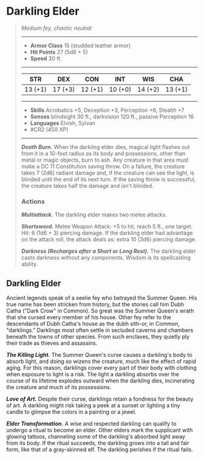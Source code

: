 # Darkling Elder
>*Medium fey, chaotic neutral*
>___
>- **Armor Class** 15 (studded leather armor)
>- **Hit Points** 27 (5d8 + 5)
>- **Speed** 30 ft.
>___
>|STR|DEX|CON|INT|WIS|CHA|
>|:---:|:---:|:---:|:---:|:---:|:---:|
>|13 (+1)|17 (+3)|12 (+1)|10 (+0)|14 (+2)|13 (+1)|
>___
>- **Skills** Acrobatics +5, Deception +3, Perception +6, Stealth +7
>- **Senses** blindsight 30 ft., darkvision 120 ft., passive Perception 16
>- **Languages** Elvish, Sylvan
>- #CR2 (450 XP)
>___
>***Death Burn.*** When the darkling elder dies, magical light flashes out from it in a 10-foot radius as its body and possessions, other than metal or magic objects, burn to ash. Any creature in that area must make a DC 11 Constitution saving throw. On a failure, the creature takes 7 (2d6) radiant damage and, if the creature can see the light, is blinded until the end of its next turn. If the saving throw is successful, the creature takes half the damage and isn't blinded.  
>
>### Actions
>***Multiattack.*** The darkling elder makes two melee attacks.  
>
>***Shortsword.*** Melee Weapon Attack: +5 to hit, reach 5 ft., one target. Hit: 6 (1d6 + 3) piercing damage. If the darkling elder had advantage on the attack roll, the attack deals as: extra 10 (3d6) piercing damage.  
>
>***Darkness (Recharges after a Short or Long Rest).*** The darkling elder casts darkness without any components. Wisdom is its spellcasting ability.

## Darkling Elder

Ancient legends speak of a seelie fey who betrayed the Summer Queen. His true name has been stricken from history, but the stories call him Dubh Catha ("Dark Crow" in Common). So great was the Summer Queen's wrath that she cursed every member of his house. Other fey refer to the descendants of Dubh Catha's house as the dubh sith-or, in Common, "darklings." Darklings most often settle in secluded caverns and chambers beneath the towns of other species. From such enclaves, they quietly ply their trade as thieves and assassins.

***The Killing Light.***  The Summer Queen's curse causes a darkling's body to absorb light, and doing so wizens the creature, much like the effect of rapid aging. For this reason, darklings cover every part of their body with clothing when exposure to light is a risk. The light a darkling absorbs over the course of its lifetime explodes outward when the darkling dies, incinerating the creature and much of its possessions.

***Love of Art.***  Despite their curse, darklings retain a fondness for the beauty of art. A darkling might risk taking a peek at a sunset or lighting a tiny candle to glimpse the colors in a painting or a jewel.

***Elder Transformation.***  A wise and respected darkling can qualify to undergo a ritual to become an elder. Other elders mark the supplicant with glowing tattoos, channeling some of the darkling's absorbed light away from its body. If the ritual succeeds, the darkling grows into a tall and fair form, like that of a gray-skinned elf. The darkling perishes if the ritual fails.